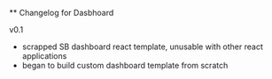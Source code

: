 ** Changelog for Dasbhoard

v0.1
- scrapped SB dashboard react template, unusable with other react applications
- began to build custom dashboard template from scratch